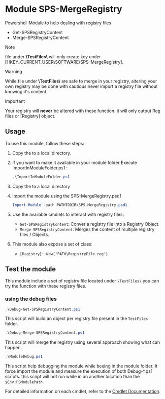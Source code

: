 # Module SPS-MergeRegistry
Powershell Module to help dealing with registry files 
* Get-SPSRegistryContent
* Merge-SPSRegistryContent

> [!NOTE]  
> file under **\TestFiles\\** will only create key under [HKEY_CURRENT_USER\SOFTWARE\SPS-MergeRegistry].

> [!WARNING]  
> While file under **\TestFiles\\** are safe to merge in your registry, altering your own registry may be done with cautious never import a registry file without knowing it's content.

> [!IMPORTANT]  
> Your registry will **never** be altered with these function. it will only output Reg files or [Registry] object.

## Usage

To use this module, follow these steps:

1. Copy the to a local directory.
2. if you want to make it available in your module folder Execute ImportInModuleFolder.ps1 :
    ```powershell
    .\ImportInModuleFolder.ps1
    ```

1. Copy the to a local directory
2. import the module using the SPS-MergeRegistry.psd1
    ```powershell
    Import-Module -path PATHTODIR\SPS-MergeRegistry.psd1
    ````

3. Use the available cmdlets to interact with registry files:
    - `Get-SPSRegistryContent`: Conver a registry file into a Registry Object.
    - `Merge-SPSRegistryContent`: Merges the content of multiple registry files / Objects.

4. This module also expose a set of class:
    - `[Registry]::New('PATH\RegistryFile.reg')`

## Test the module

This module include a set of registry file located under `\TestFiles\` you can try the function with these registry files.

### using the debug files 

```powershell
.\Debug-Get-SPSRegistryContent.ps1
````
This script will build an object per registry file present in the `TestFiles` folder.

```powershell
.\Debug-Merge-SPSRegistryContent.ps1
````
This script will merge the registry using several approach showing what can happen.

```powershell
.\ModuleDebug.ps1
````
This script help debugging the module while beeing in the module folder. It force import the module and measure the execution of both Debug-*.ps1 scripts. this script will not run while in an another location than the `$Env:PSModulePath`.

For detailed information on each cmdlet, refer to the [Cmdlet Documentation](./CmdletDocumentation.md).